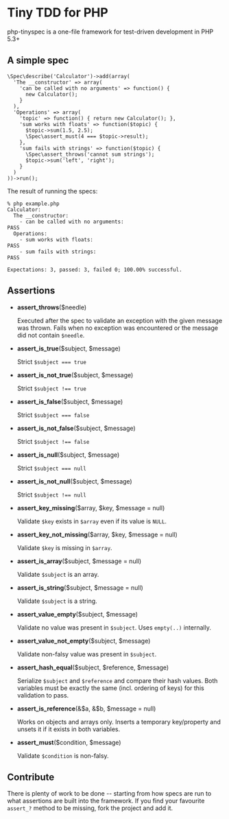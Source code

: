 # Tiny TDD for PHP

php-tinyspec is a one-file framework for test-driven development in PHP 5.3+

## A simple spec

    \Spec\describe('Calculator')->add(array(
      'The __constructor' => array(
        'can be called with no arguments' => function() {
          new Calculator();
        }
      ),
      'Operations' => array(
        'topic' => function() { return new Calculator(); },
        'sum works with floats' => function($topic) {
          $topic->sum(1.5, 2.5);
          \Spec\assert_must(4 === $topic->result);
        },
        'sum fails with strings' => function($topic) {
          \Spec\assert_throws('cannot sum strings');
          $topic->sum('left', 'right');
        }
      )
    ))->run();

The result of running the specs:

    % php example.php
    Calculator:
      The __constructor:
        - can be called with no arguments:                              PASS
      Operations:
        - sum works with floats:                                        PASS
        - sum fails with strings:                                       PASS

    Expectations: 3, passed: 3, failed 0; 100.00% successful.

## Assertions

- **assert_throws**($needle)

   Executed after the spec to validate an exception with the given message was
   thrown. Fails when no exception was encountered or the message did not
   contain `$needle`.

- **assert_is_true**($subject, $message)

   Strict `$subject === true`

- **assert_is_not_true**($subject, $message)

   Strict `$subject !== true`

- **assert_is_false**($subject, $message)

   Strict `$subject === false`

- **assert_is_not_false**($subject, $message)

   Strict `$subject !== false`

- **assert_is_null**($subject, $message)

   Strict `$subject === null`

- **assert_is_not_null**($subject, $message)

   Strict `$subject !== null`

- **assert_key_missing**($array, $key, $message = null)

   Validate `$key` exists in `$array` even if its value is `NULL`.

- **assert_key_not_missing**($array, $key, $message = null)

   Validate `$key` is missing in `$array`.

- **assert_is_array**($subject, $message = null)

   Validate `$subject` is an array.

- **assert_is_string**($subject, $message = null)

   Validate `$subject` is a string.

- **assert_value_empty**($subject, $message)

   Validate no value was present in `$subject`. Uses `empty(..)` internally.

- **assert_value_not_empty**($subject, $message)

   Validate non-falsy value was present in `$subject`.

- **assert_hash_equal**($subject, $reference, $message)

   Serialize `$subject` and `$reference` and compare their hash values. Both
   variables must be exactly the same (incl. ordering of keys) for this
   validation to pass.

- **assert_is_reference**(&$a, &$b, $message = null)

   Works on objects and arrays only. Inserts a temporary key/property and
   unsets it if it exists in both variables.

- **assert_must**($condition, $message)

   Validate `$condition` is non-falsy.

## Contribute

There is plenty of work to be done -- starting from how specs are run to what
assertions are built into the framework. If you find your favourite `assert_?`
method to be missing, fork the project and add it.
